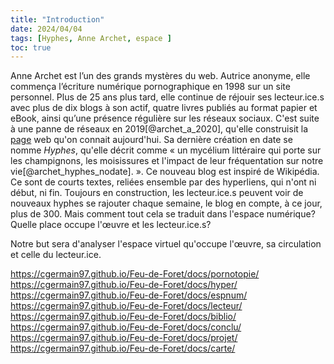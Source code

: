 ```yaml
---
title: "Introduction"
date: 2024/04/04
tags: [Hyphes, Anne Archet, espace ]
toc: true
---
```

<!-- insérer le lien vers la visualisation de l'article / insérer aussi les liens des autres pages dans l'introduction comme ça on a une lecture par hyperliens de l'analyse -->

Anne Archet est l’un des grands mystères du web. Autrice anonyme, elle commença l’écriture numérique pornographique en 1998 sur un site personnel. Plus de 25 ans plus tard, elle continue de réjouir ses lecteur.ice.s avec plus de dix blogs à son actif, quatre livres publiés au format papier et eBook, ainsi qu’une présence régulière sur les réseaux sociaux. C'est suite à une panne de réseaux en 2019[@archet_a_2020], qu'elle construisit la [page](https://archet.net/) web qu'on connait aujourd'hui. Sa dernière création en date se nomme *Hyphes*, qu'elle décrit comme « un mycélium littéraire qui porte sur les champignons, les moisissures et l'impact de leur fréquentation sur notre vie[@archet_hyphes_nodate]. ». Ce nouveau blog est inspiré de Wikipédia. Ce sont de courts textes, reliées ensemble par des hyperliens, qui n'ont ni début, ni fin. Toujours en construction, les lecteur.ice.s peuvent voir de nouveaux hyphes se rajouter chaque semaine, le blog en compte, à ce jour, plus de 300. Mais comment tout cela se traduit dans l'espace numérique? Quelle place occupe l'œuvre et les lecteur.ice.s? 

Notre but sera d'analyser l'espace virtuel qu'occupe l'œuvre, sa circulation et celle du lecteur.ice. 

https://cgermain97.github.io/Feu-de-Foret/docs/pornotopie/
https://cgermain97.github.io/Feu-de-Foret/docs/hyper/
https://cgermain97.github.io/Feu-de-Foret/docs/espnum/
https://cgermain97.github.io/Feu-de-Foret/docs/lecteur/
https://cgermain97.github.io/Feu-de-Foret/docs/biblio/
https://cgermain97.github.io/Feu-de-Foret/docs/conclu/
https://cgermain97.github.io/Feu-de-Foret/docs/projet/
https://cgermain97.github.io/Feu-de-Foret/docs/carte/
